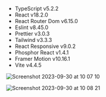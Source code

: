 - TypeScript v5.2.2
- React v18.2.0
- React Router Dom v6.15.0
- Eslint v8.45.0
- Prettier v3.0.3
- Tailwind v3.3.3
- React Responsive v9.0.2
- Phosphor React v1.4.1 
- Framer Motion v10.16.1
- Vite v4.4.5

![Screenshot 2023-09-30 at 10 07 10](https://github.com/Canertsz/shopping-cart/assets/64376593/24011e05-4500-4dda-8bb8-3df2bce3e704)

![Screenshot 2023-09-30 at 10 08 21](https://github.com/Canertsz/shopping-cart/assets/64376593/9bcd92ac-812d-49bc-ae3d-e33e51889ade)
